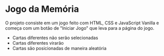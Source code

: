 # Jogo da Memória
O projeto consiste em um jogo feito com HTML, CSS e JavaScript Vanilla e começa com um botão de "Iniciar Jogo" que leva para a página do jogo.
- Cartas diferentes não serão selecionadas
- Cartas diferentes virarão
- Cartas são posicionadas de maneira aleatória
